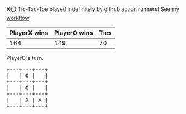 :x::o: Tic-Tac-Toe played indefinitely by github action runners! See [my workflow](.github/workflows/play.yaml).

|PlayerX wins|PlayerO wins|Ties|
|-|-|-|
|164|149|70|

PlayerO's turn.

<pre>
+---+---+---+
|   | O |   |
+---+---+---+
|   | O |   |
+---+---+---+
|   | X | X |
+---+---+---+
</pre>